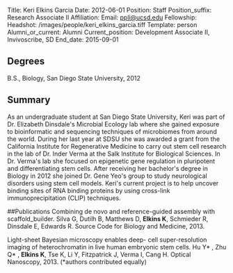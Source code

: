 Title: Keri Elkins Garcia
Date: 2012-06-01
Position: Staff
Position_suffix: Research Associate II
Affiliation:
Email: ppli@ucsd.edu
Fellowship:
Headshot: /images/people/keri_elkins_garcia.tiff
Template: person
Alumni_or_current: Alumni
Current_position: Development Associate II, Invivoscribe, SD
End_date: 2015-09-01
<!-- Status: draft -->

## Degrees
B.S., Biology, San Diego State University, 2012<br>

## Summary
As an undergraduate student at San Diego State University, Keri was part of Dr. Elizabeth Dinsdale's Microbial Ecology lab where she gained exposure to bioinformatic and sequencing techniques of microbiomes from around the world. During her last year at SDSU she was awarded a grant from the California Institute for Regenerative Medicine to carry out stem cell research in the lab of Dr. Inder Verma at the Salk Institute for Biological Sciences. In Dr. Verma's lab she focused on epigenetic gene regulation in pluripotent and differentiating stem cells. After receiving her bachelor's degree in Biology in 2012 she joined Dr. Gene Yeo's group to study neurological disorders using stem cell models. Keri's current project is to help uncover binding sites of RNA binding proteins by using cross-link immunoprecipitation (CLIP) techniques.

##Publications
Combining de novo and reference-guided assembly with scaffold_builder. Silva G, Dutilh B, Matthews D, **Elkins K**, Schmieder R, Dinsdale E, Edwards R. Source Code for Biology and Medicine, 2013.

Light-sheet Bayesian microscopy enables deep- cell super-resolution imaging of heterochromatin in live human embryonic stem cells. Hu Y* , Zhu Q* , **Elkins K**, Tse K, Li Y, Fitzpatrick J, Verma I, Cang H. Optical Nanoscopy, 2013. (*authors contributed equally)
